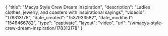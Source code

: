 {
    "title": "Macys Style Crew Dream Inspiration",
    "description": "Ladies clothes, jewelry, and coasters with inspirational sayings",
    "videoid": "178313178",
    "date_created": "1537933582",
    "date_modified": "1546466782",
    "type": "captivate",
    "layout": "video",
    "url": "\/v\/macys-style-crew-dream-inspiration\/178313178"
}